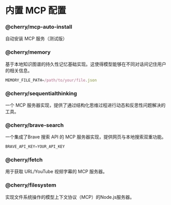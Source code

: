 # 内置 MCP 配置

### @cherry/mcp-auto-install

自动安装 MCP 服务（测试版）

### @cherry/memory

基于本地知识图谱的持久性记忆基础实现。这使得模型能够在不同对话间记住用户的相关信息。

```typescript
MEMORY_FILE_PATH=/path/to/your/file.json
```

### @cherry/sequentialthinking

一个 MCP 服务器实现，提供了通过结构化思维过程进行动态和反思性问题解决的工具。

### @cherry/brave-search

一个集成了Brave 搜索 API 的 MCP 服务器实现，提供网页与本地搜索双重功能。

```typescript
BRAVE_API_KEY=YOUR_API_KEY
```

### @cherry/fetch

用于获取 URL/YouTube 视频字幕的 MCP 服务器。

### @cherry/filesystem

实现文件系统操作的模型上下文协议（MCP）的Node.js服务器。
